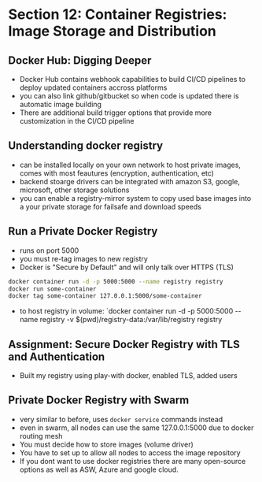 # Section 12: Container Registries: Image Storage and Distribution

## Docker Hub: Digging Deeper
- Docker Hub contains webhook capabilities to build CI/CD pipelines to deploy updated containers accross platforms
- you can also link github/gitbucket so when code is updated there is automatic image building
- There are additional build trigger options that provide more customization in the CI/CD pipeline

## Understanding docker registry
- can be installed locally on your own network to host private images, comes with most feautures (encryption, authentication, etc)
- backend stoarge drivers can be integrated with amazon S3, google, microsoft, other storage solutions
- you can enable a registry-mirror system to copy used base images into a your private storage for failsafe and download speeds

## Run a Private Docker Registry
- runs on port 5000
- you must re-tag images to new registry
- Docker is "Secure by Default" and will only talk over HTTPS (TLS)
```bash
docker container run -d -p 5000:5000 --name registry registry
docker run some-container
docker tag some-container 127.0.0.1:5000/some-container
```
- to host registry in volume: `docker container run -d -p 5000:5000 --name registry -v $(pwd)/registry-data:/var/lib/registry registry

## Assignment: Secure Docker Registry with TLS and Authentication
- Built my registry using play-with docker, enabled TLS, added users

## Private Docker Registry with Swarm
- very similar to before, uses `docker service` commands instead
- even in swarm, all nodes can use the same 127.0.0.1:5000 due to docker routing mesh
- You must decide how to store images (volume driver)
- You have to set up to allow all nodes to access the image repository
- If you dont want to use docker registries there are many open-source options as well as ASW, Azure and google cloud.
